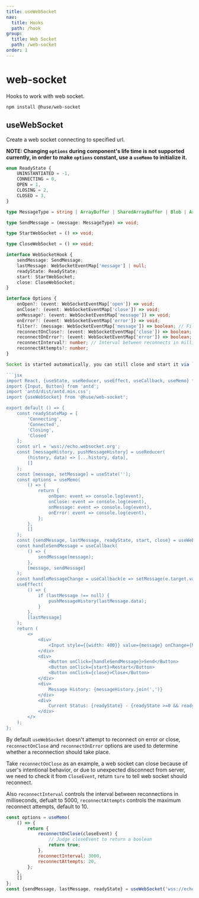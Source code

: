 ```yaml
---
title: useWebSocket
nav:
  title: Hooks
  path: /hook
group:
  title: Web Socket
  path: /web-socket
order: 1
---
```


# web-socket
Hooks to work with web socket.

```shell
npm install @huse/web-socket
```

## useWebSocket

Create a web socket connecting to specified url.

**NOTE: Changing `options` during component's life time is not supported currently, in order to make `options` constant, use a `useMemo` to initialize it.**

```typescript
enum ReadyState {
    UNINSTANTIATED = -1,
    CONNECTING = 0,
    OPEN = 1,
    CLOSING = 2,
    CLOSED = 3,
}

type MessageType = string | ArrayBuffer | SharedArrayBuffer | Blob | ArrayBufferView;

type SendMessage = (message: MessageType) => void;

type StartWebSocket = () => void;

type CloseWebSocket = () => void;

interface WebSocketHook {
    sendMessage: SendMessage;
    lastMessage: WebSocketEventMap['message'] | null;
    readyState: ReadyState;
    start: StartWebSocket;
    close: CloseWebSocket;
}

interface Options {
    onOpen?: (event: WebSocketEventMap['open']) => void;
    onClose?: (event: WebSocketEventMap['close']) => void;
    onMessage?: (event: WebSocketEventMap['message']) => void;
    onError?: (event: WebSocketEventMap['error']) => void;
    filter?: (message: WebSocketEventMap['message']) => boolean; // Filter message
    reconnectOnClose?: (event: WebSocketEventMap['close']) => boolean; // Return `true` to reconnect
    reconnectOnError?: (event: WebSocketEventMap['error']) => boolean; // Return `true` to reconnect
    reconnectInterval?: number; // Interval between reconnects in milliseconds
    reconnectAttempts?: number;
}

Socket is started automatically, you can still close and start it via `start` and `close` function.

```jsx
import React, {useState, useReducer, useEffect, useCallback, useMemo} from 'react';
import {Input, Button} from 'antd';
import 'antd/dist/antd.min.css';
import {useWebSocket} from '@huse/web-socket';

export default () => {
    const readyStateMap = [
        'Connecting',
        'Connected',
        'Closing',
        'Closed'
    ];
    const url = 'wss://echo.websocket.org';
    const [messageHistory, pushMessageHistory] = useReducer(
        (history, data) => [...history, data],
        []
    );
    const [message, setMessage] = useState('');
    const options = useMemo(
        () => {
            return {
                onOpen: event => console.log(event),
                onClose: event => console.log(event),
                onMessage: event => console.log(event),
                onError: event => console.log(event),
            };
        },
        []
    );
    const {sendMessage, lastMessage, readyState, start, close} = useWebSocket(url, options);
    const handleSendMessage = useCallback(
        () => {
            sendMessage(message);
        },
        [message, sendMessage]
    );
    const handleMessageChange = useCallback(e => setMessage(e.target.value), []);
    useEffect(
        () => {
            if (lastMessage !== null) {
                pushMessageHistory(lastMessage.data);
            }
        },
        [lastMessage]
    );
    return (
        <>
            <div>
                <Input style={{width: 400}} value={message} onChange={handleMessageChange} />
            </div>
            <div>
                <Button onClick={handleSendMessage}>Send</Button>
                <Button onClick={start}>Restart</Button>
                <Button onClick={close}>Close</Button>
            </div>
            <div>
                Message History: {messageHistory.join(',')}
            </div>
            <div>
                Current Status: {readyState} - {readyState >=0 && readyStateMap[readyState]}
            </div>
        </>
    );
};
```

By default `useWebSocket` doesn't attempt to reconnect on error or close, `reconnectOnClose` and `reconnectOnError` options are used to determine whether a reconnection should take place.

Take `reconnectOnClose` as an example, a web socket can close because of user's intentional behavior, or due to unexpected disconnect from server, we need to check it from `CloseEvent`, return `ture` to tell web socket should reconnect.

Also `reconnectInterval` controls the interval between reconnections in milliseconds, defualt to 5000, `reconnectAttempts` controls the maximum reconnect attempts, default to 10.

```javascript
const options = useMemo(
    () => {
        return {
            reconnectOnClose(closeEvent) {
                // Judge closeEvent to return a boolean
                return true;
            },
            reconnectInterval: 3000,
            reconnectAttempts: 20,
        };
    },
    []
};
const {sendMessage, lastMessage, readyState} = useWebSocket('wss://echo.websocket.org', options);
```
